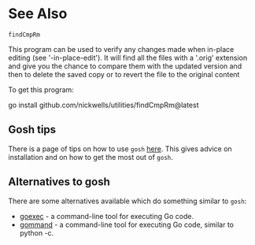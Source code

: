 <!-- Created by mkdoc DO NOT EDIT. -->

# See Also

```
findCmpRm
```
This program can be used to verify any changes made when in\-place editing \(see
&apos;\-in\-place\-edit&apos;\)\. It will find all the files with a
&apos;\.orig&apos; extension and give you the chance to compare them with the
updated version and then to delete the saved copy or to revert the file to the
original content

To get this program:

go install github\.com/nickwells/utilities/findCmpRm@latest
## Gosh tips
There is a page of tips on how to
use `gosh` [here](https://nickwells.github.io/GoRecipes/gosh.html).
This gives advice on installation and on how to get the most
out of `gosh`.

## Alternatives to gosh
There are some alternatives available which do something similar to `gosh`:
- [goexec](https://github.com/shurcooL/goexec/) - a command-line tool for executing Go code.
- [gommand](https://github.com/sno6/gommand) - a command-line tool for executing Go code, similar to python -c.
